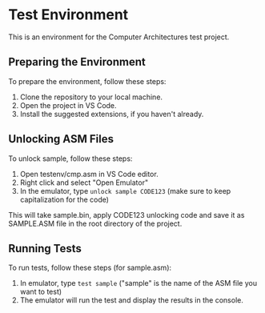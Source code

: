 # Test Environment

This is an environment for the Computer Architectures test project.

## Preparing the Environment

To prepare the environment, follow these steps:

1. Clone the repository to your local machine.
2. Open the project in VS Code.
3. Install the suggested extensions, if you haven't already.

## Unlocking ASM Files

To unlock sample, follow these steps:

1. Open testenv/cmp.asm in VS Code editor.
2. Right click and select "Open Emulator"
3. In the emulator, type `unlock sample CODE123` (make sure to keep capitalization for the code)

This will take sample.bin, apply CODE123 unlocking code and save it as SAMPLE.ASM file in the root directory of the project.

## Running Tests

To run tests, follow these steps (for sample.asm):

1. In emulator, type `test sample` ("sample" is the name of the ASM file you want to test)
2. The emulator will run the test and display the results in the console.

